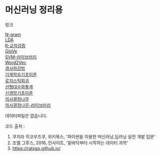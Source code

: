 ﻿# 머신러닝 정리용

링크

[N-gram](https://github.com/JOOHOJUN/Myscatch_Machine_Learning/blob/master/%EB%A8%B8%EC%8B%A0%EB%9F%AC%EB%8B%9D/N-gram.ipynb)<br>
[LDA](https://github.com/JOOHOJUN/Myscatch_Machine_Learning/blob/master/%EB%A8%B8%EC%8B%A0%EB%9F%AC%EB%8B%9D/LatentDirichletAllocation.ipynb)<br>
[K-교차검증](https://github.com/JOOHOJUN/Myscatch_Machine_Learning/blob/master/%EB%A8%B8%EC%8B%A0%EB%9F%AC%EB%8B%9D/K-fold%20Cross-validation(K%20%EB%B6%84%ED%95%A0%20%EA%B5%90%EC%B0%A8%EA%B2%80%EC%A6%9D).ipynb)<br>
[GloVe](https://github.com/JOOHOJUN/Myscatch_Machine_Learning/blob/master/%EB%A8%B8%EC%8B%A0%EB%9F%AC%EB%8B%9D/GloVe.ipynb)<br>
[SVM-라이브러리](https://github.com/JOOHOJUN/Myscatch_Machine_Learning/blob/master/%EB%A8%B8%EC%8B%A0%EB%9F%AC%EB%8B%9D/SupportVectorMachine_%EB%9D%BC%EC%9D%B4%EB%B8%8C%EB%9F%AC%EB%A6%AC.ipynb)<br>
[Word2Vec](https://github.com/JOOHOJUN/Myscatch_Machine_Learning/blob/master/%EB%A8%B8%EC%8B%A0%EB%9F%AC%EB%8B%9D/Word2Vec_%EB%9D%BC%EC%9D%B4%EB%B8%8C%EB%9F%AC%EB%A6%AC.ipynb)<br>
[경사하강법](https://github.com/JOOHOJUN/Myscatch_Machine_Learning/blob/master/%EB%A8%B8%EC%8B%A0%EB%9F%AC%EB%8B%9D/%EA%B2%BD%EC%82%AC%ED%95%98%EA%B0%95%EB%B2%95.ipynb)<br>
[기계학습기초이론](https://github.com/JOOHOJUN/Myscatch_Machine_Learning/blob/master/%EB%A8%B8%EC%8B%A0%EB%9F%AC%EB%8B%9D/%EA%B8%B0%EA%B3%84%ED%95%99%EC%8A%B5%EA%B8%B0%EC%B4%88%EC%9D%B4%EB%A1%A0.ipynb)<br>
[로지스틱회귀](https://github.com/JOOHOJUN/Myscatch_Machine_Learning/blob/master/%EB%A8%B8%EC%8B%A0%EB%9F%AC%EB%8B%9D/%EB%A1%9C%EC%A7%80%EC%8A%A4%ED%8B%B1%ED%9A%8C%EA%B7%80.ipynb)<br>
[선형대수와통계](https://github.com/JOOHOJUN/Myscatch_Machine_Learning/blob/master/%EB%A8%B8%EC%8B%A0%EB%9F%AC%EB%8B%9D/%EC%84%A0%ED%98%95%EB%8C%80%EC%88%98_%ED%86%B5%EA%B3%84.ipynb)<br>
[신경망기초이론](https://github.com/JOOHOJUN/Myscatch_Machine_Learning/blob/master/%EB%A8%B8%EC%8B%A0%EB%9F%AC%EB%8B%9D/%EC%8B%A0%EA%B2%BD%EB%A7%9D%EA%B8%B0%EC%B4%88%EC%9D%B4%EB%A1%A0.ipynb)<br>
[의사결정나무](https://github.com/JOOHOJUN/Myscatch_Machine_Learning/blob/master/%EB%A8%B8%EC%8B%A0%EB%9F%AC%EB%8B%9D/%EC%9D%98%EC%82%AC%EA%B2%B0%EC%A0%95%EB%82%98%EB%AC%B4.ipynb)<br>
[의사결정나무-라이브러리](https://github.com/JOOHOJUN/Myscatch_Machine_Learning/blob/master/%EB%A8%B8%EC%8B%A0%EB%9F%AC%EB%8B%9D/%EC%9D%98%EC%82%AC%EA%B2%B0%EC%A0%95%EB%82%98%EB%AC%B4_%EB%9D%BC%EC%9D%B4%EB%B8%8C%EB%9F%AC%EB%A6%AC.ipynb)<br>

데이터파일은 없습니다.

코드 출처 :

1) 쿠지라 히코우즈쿠, 위키북스, '파이썬을 이용한 머신러닝,딥러닝 실전 개발 입문'
2) 조엘 그루스, 2016, 인사이트, '밑바닥부터 시작하는 데이터 과학'
3) https://ratsgo.github.io/
